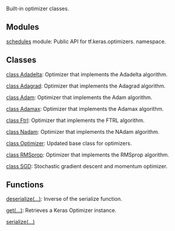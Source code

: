
Built-in optimizer classes.
## Modules
[schedules](https://www.tensorflow.org/api_docs/python/tf/optimizers/schedules) module: Public API for tf.keras.optimizers. namespace.

## Classes
[class Adadelta](https://www.tensorflow.org/api_docs/python/tf/keras/optimizers/Adadelta): Optimizer that implements the Adadelta algorithm.

[class Adagrad](https://www.tensorflow.org/api_docs/python/tf/keras/optimizers/Adagrad): Optimizer that implements the Adagrad algorithm.

[class Adam](https://www.tensorflow.org/api_docs/python/tf/keras/optimizers/Adam): Optimizer that implements the Adam algorithm.

[class Adamax](https://www.tensorflow.org/api_docs/python/tf/keras/optimizers/Adamax): Optimizer that implements the Adamax algorithm.

[class Ftrl](https://www.tensorflow.org/api_docs/python/tf/keras/optimizers/Ftrl): Optimizer that implements the FTRL algorithm.

[class Nadam](https://www.tensorflow.org/api_docs/python/tf/keras/optimizers/Nadam): Optimizer that implements the NAdam algorithm.

[class Optimizer](https://www.tensorflow.org/api_docs/python/tf/keras/optimizers/Optimizer): Updated base class for optimizers.

[class RMSprop](https://www.tensorflow.org/api_docs/python/tf/keras/optimizers/RMSprop): Optimizer that implements the RMSprop algorithm.

[class SGD](https://www.tensorflow.org/api_docs/python/tf/keras/optimizers/SGD): Stochastic gradient descent and momentum optimizer.

## Functions
[deserialize(...)](https://www.tensorflow.org/api_docs/python/tf/keras/optimizers/deserialize): Inverse of the serialize function.

[get(...)](https://www.tensorflow.org/api_docs/python/tf/keras/optimizers/get): Retrieves a Keras Optimizer instance.

[serialize(...)](https://www.tensorflow.org/api_docs/python/tf/keras/optimizers/serialize)

